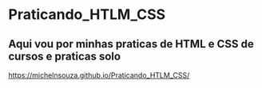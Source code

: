 # Praticando_HTLM_CSS
## Aqui vou por minhas praticas de HTML e CSS de cursos e praticas solo

https://michelnsouza.github.io/Praticando_HTLM_CSS/

